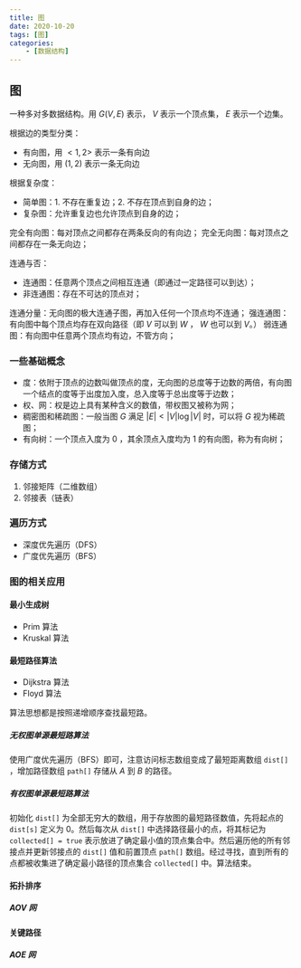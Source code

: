 ```yaml
---
title: 图
date: 2020-10-20
tags: [图]
categories: 
    - [数据结构]
---
```

## 图

一种多对多数据结构。用 $G(V, E)$ 表示， $V$ 表示一个顶点集， $E$ 表示一个边集。

根据边的类型分类：

- 有向图，用 $<1, 2>$ 表示一条有向边
- 无向图，用 $(1, 2)$ 表示一条无向边

根据复杂度：

- 简单图：1. 不存在重复边；2. 不存在顶点到自身的边；
- 复杂图：允许重复边也允许顶点到自身的边；

完全有向图：每对顶点之间都存在两条反向的有向边；
完全无向图：每对顶点之间都存在一条无向边；

连通与否：

- 连通图：任意两个顶点之间相互连通（即通过一定路径可以到达）；
- 非连通图：存在不可达的顶点对；

连通分量：无向图的极大连通子图，再加入任何一个顶点均不连通；
强连通图：有向图中每个顶点均存在双向路径（即 $V$ 可以到 $W$ ， $W$ 也可以到 $V$。）
弱连通图：有向图中任意两个顶点均有边，不管方向；

### 一些基础概念

- 度：依附于顶点的边数叫做顶点的度，无向图的总度等于边数的两倍，有向图一个结点的度等于出度加入度，总入度等于总出度等于边数；
- 权、网：权是边上具有某种含义的数值，带权图又被称为网；
- 稠密图和稀疏图：一般当图 $G$ 满足 $|E| < |V|\log |V|$ 时，可以将 $G$ 视为稀疏图；
- 有向树：一个顶点入度为 0 ，其余顶点入度均为 1 的有向图，称为有向树；

### 存储方式

1. 邻接矩阵（二维数组）
2. 邻接表（链表）

### 遍历方式

- 深度优先遍历（DFS）
- 广度优先遍历（BFS）

### 图的相关应用

#### 最小生成树

- Prim 算法
- Kruskal 算法

#### 最短路径算法

- Dijkstra 算法
- Floyd 算法

算法思想都是按照递增顺序查找最短路。

##### 无权图单源最短路算法

使用广度优先遍历（BFS）即可，注意访问标志数组变成了最短距离数组 `dist[]` ，增加路径数组 `path[]` 存储从 $A$ 到 $B$ 的路径。

##### 有权图单源最短路算法

初始化 `dist[]` 为全部无穷大的数组，用于存放图的最短路径数值，先将起点的 `dist[s]` 定义为 0。然后每次从 `dist[]` 中选择路径最小的点，将其标记为 `collected[] = true` 表示放进了确定最小值的顶点集合中。然后遍历他的所有邻接点并更新邻接点的 `dist[]` 值和前置顶点 `path[]` 数组。经过寻找，直到所有的点都被收集进了确定最小路径的顶点集合 `collected[]` 中。算法结束。

#### 拓扑排序

##### AOV 网

#### 关键路径

##### AOE 网
